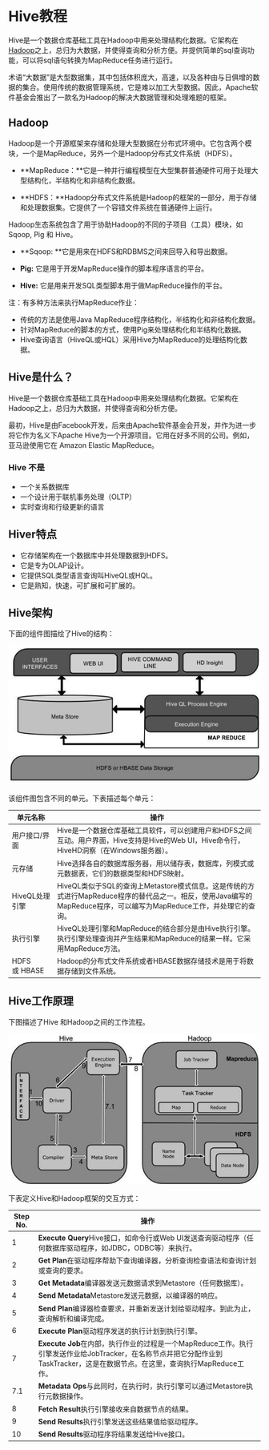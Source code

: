 # Hive教程

Hive是一个数据仓库基础工具在Hadoop中用来处理结构化数据。它架构在[Hadoop](http://www.yiibai.com/hadoop/)之上，总归为大数据，并使得查询和分析方便。并提供简单的sql查询功能，可以将sql语句转换为MapReduce任务进行运行。

术语“大数据”是大型数据集，其中包括体积庞大，高速，以及各种由与日俱增的数据的集合。使用传统的数据管理系统，它是难以加工大型数据。因此，Apache软件基金会推出了一款名为Hadoop的解决大数据管理和处理难题的框架。

## Hadoop

Hadoop是一个开源框架来存储和处理大型数据在分布式环境中。它包含两个模块，一个是MapReduce，另外一个是Hadoop分布式文件系统（HDFS）。

*   **MapReduce：**它是一种并行编程模型在大型集群普通硬件可用于处理大型结构化，半结构化和非结构化数据。

*   **HDFS：**Hadoop分布式文件系统是Hadoop的框架的一部分，用于存储和处理数据集。它提供了一个容错文件系统在普通硬件上运行。

Hadoop生态系统包含了用于协助Hadoop的不同的子项目（工具）模块，如Sqoop, Pig 和 Hive。

*   **Sqoop: **它是用来在HDFS和RDBMS之间来回导入和导出数据。

*   **Pig:** 它是用于开发MapReduce操作的脚本程序语言的平台。

*   **Hive:** 它是用来开发SQL类型脚本用于做MapReduce操作的平台。

注：有多种方法来执行MapReduce作业：

*   传统的方法是使用Java MapReduce程序结构化，半结构化和非结构化数据。
*   针对MapReduce的脚本的方式，使用Pig来处理结构化和半结构化数据。
*   Hive查询语言（HiveQL或HQL）采用Hive为MapReduce的处理结构化数据。

## Hive是什么？

Hive是一个数据仓库基础工具在Hadoop中用来处理结构化数据。它架构在Hadoop之上，总归为大数据，并使得查询和分析方便。

最初，Hive是由Facebook开发，后来由Apache软件基金会开发，并作为进一步将它作为名义下Apache Hive为一个开源项目。它用在好多不同的公司。例如，亚马逊使用它在 Amazon Elastic MapReduce。

### Hive 不是

*   一个关系数据库
*   一个设计用于联机事务处理（OLTP）
*   实时查询和行级更新的语言

## Hiver特点

*   它存储架构在一个数据库中并处理数据到HDFS。
*   它是专为OLAP设计。
*   它提供SQL类型语言查询叫HiveQL或HQL。
*   它是熟知，快速，可扩展和可扩展的。

## Hive架构

下面的组件图描绘了Hive的结构：

![Hive Architecture](../img/1-14122R10152108.jpg)

该组件图包含不同的单元。下表描述每个单元：

| 单元名称 | 操作 |
| --- | --- |
| 用户接口/界面 | Hive是一个数据仓库基础工具软件，可以创建用户和HDFS之间互动。用户界面，Hive支持是Hive的Web UI，Hive命令行，HiveHD洞察（在Windows服务器）。 |
| 元存储 | Hive选择各自的数据库服务器，用以储存表，数据库，列模式或元数据表，它们的数据类型和HDFS映射。 |
| HiveQL处理引擎 | HiveQL类似于SQL的查询上Metastore模式信息。这是传统的方式进行MapReduce程序的替代品之一。相反，使用Java编写的MapReduce程序，可以编写为MapReduce工作，并处理它的查询。 |
| 执行引擎 | HiveQL处理引擎和MapReduce的结合部分是由Hive执行引擎。执行引擎处理查询并产生结果和MapReduce的结果一样。它采用MapReduce方法。 |
| HDFS 或 HBASE | Hadoop的分布式文件系统或者HBASE数据存储技术是用于将数据存储到文件系统。 |

## Hive工作原理

下图描述了Hive 和Hadoop之间的工作流程。

![How Hive Works](../img/1-14122R10220b9.jpg)

下表定义Hive和Hadoop框架的交互方式：

| Step No. | 操作 |
| --- | --- |
| 1 | **Execute Query**Hive接口，如命令行或Web UI发送查询驱动程序（任何数据库驱动程序，如JDBC，ODBC等）来执行。 |
| 2 | **Get Plan**在驱动程序帮助下查询编译器，分析查询检查语法和查询计划或查询的要求。 |
| 3 | **Get Metadata**编译器发送元数据请求到Metastore（任何数据库）。 |
| 4 | **Send Metadata**Metastore发送元数据，以编译器的响应。 |
| 5 | **Send Plan**编译器检查要求，并重新发送计划给驱动程序。到此为止，查询解析和编译完成。 |
| 6 | **Execute Plan**驱动程序发送的执行计划到执行引擎。 |
| 7 | **Execute Job**在内部，执行作业的过程是一个MapReduce工作。执行引擎发送作业给JobTracker，在名称节点并把它分配作业到TaskTracker，这是在数据节点。在这里，查询执行MapReduce工作。 |
| 7.1 | **Metadata Ops**与此同时，在执行时，执行引擎可以通过Metastore执行元数据操作。 |
| 8 | **Fetch Result**执行引擎接收来自数据节点的结果。 |
| 9 | **Send Results**执行引擎发送这些结果值给驱动程序。 |
| 10 | **Send Results**驱动程序将结果发送给Hive接口。 |

